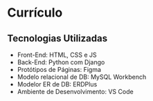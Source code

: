# Currículo

## Tecnologias Utilizadas
- Front-End: HTML, CSS e JS
- Back-End: Python com Django
- Protótipos de Páginas: Figma
- Modelo relacional de DB: MySQL Workbench
- Modelor ER de DB: ERDPlus
- Ambiente de Desenvolvimento: VS Code
